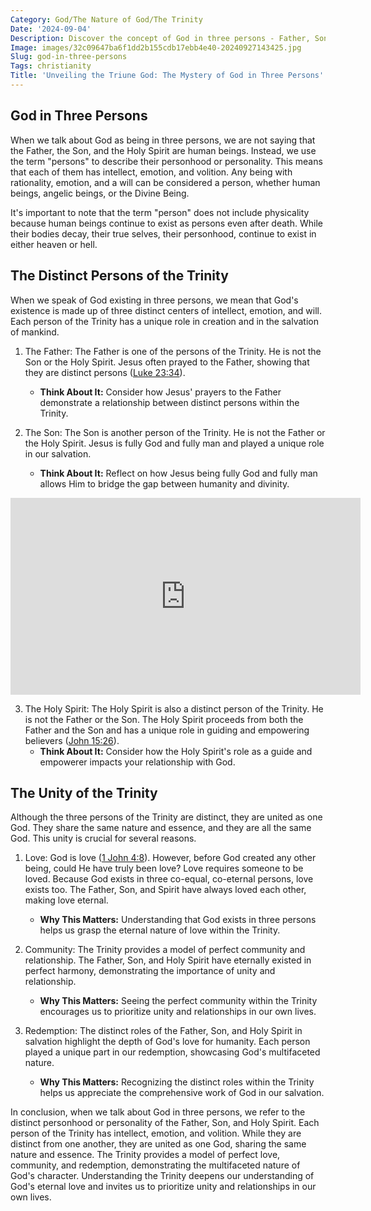 ```yaml
---
Category: God/The Nature of God/The Trinity
Date: '2024-09-04'
Description: Discover the concept of God in three persons - Father, Son, and Holy Spirit - exploring the unique relationship and unity within the Christian Trinity. Understanding the divine nature and roles of each person offers profound insights into the Christian faith.
Image: images/32c09647ba6f1dd2b155cdb17ebb4e40-20240927143425.jpg
Slug: god-in-three-persons
Tags: christianity
Title: 'Unveiling the Triune God: The Mystery of God in Three Persons'
---
```


## God in Three Persons

When we talk about God as being in three persons, we are not saying that the Father, the Son, and the Holy Spirit are human beings. Instead, we use the term "persons" to describe their personhood or personality. This means that each of them has intellect, emotion, and volition. Any being with rationality, emotion, and a will can be considered a person, whether human beings, angelic beings, or the Divine Being.

It's important to note that the term "person" does not include physicality because human beings continue to exist as persons even after death. While their bodies decay, their true selves, their personhood, continue to exist in either heaven or hell.

## The Distinct Persons of the Trinity

When we speak of God existing in three persons, we mean that God's existence is made up of three distinct centers of intellect, emotion, and will. Each person of the Trinity has a unique role in creation and in the salvation of mankind.

1. The Father: The Father is one of the persons of the Trinity. He is not the Son or the Holy Spirit. Jesus often prayed to the Father, showing that they are distinct persons ([Luke 23:34](https://www.bibleref.com/Luke/23/Luke-23-34.html)).
    - **Think About It:** Consider how Jesus' prayers to the Father demonstrate a relationship between distinct persons within the Trinity.

2. The Son: The Son is another person of the Trinity. He is not the Father or the Holy Spirit. Jesus is fully God and fully man and played a unique role in our salvation.
    - **Think About It:** Reflect on how Jesus being fully God and fully man allows Him to bridge the gap between humanity and divinity.


<iframe width="560" height="315" src="https://www.youtube.com/embed/VM2UE6MIKzM" frameborder="0" allow="autoplay; encrypted-media" allowfullscreen></iframe>


3. The Holy Spirit: The Holy Spirit is also a distinct person of the Trinity. He is not the Father or the Son. The Holy Spirit proceeds from both the Father and the Son and has a unique role in guiding and empowering believers ([John 15:26](https://www.bibleref.com/John/15/John-15-26.html)).
    - **Think About It:** Consider how the Holy Spirit's role as a guide and empowerer impacts your relationship with God.

## The Unity of the Trinity

Although the three persons of the Trinity are distinct, they are united as one God. They share the same nature and essence, and they are all the same God. This unity is crucial for several reasons.

1. Love: God is love ([1 John 4:8](https://www.bibleref.com/1-John/4/1-John-4-8.html)). However, before God created any other being, could He have truly been love? Love requires someone to be loved. Because God exists in three co-equal, co-eternal persons, love exists too. The Father, Son, and Spirit have always loved each other, making love eternal.
    - **Why This Matters:** Understanding that God exists in three persons helps us grasp the eternal nature of love within the Trinity.

2. Community: The Trinity provides a model of perfect community and relationship. The Father, Son, and Holy Spirit have eternally existed in perfect harmony, demonstrating the importance of unity and relationship.
    - **Why This Matters:** Seeing the perfect community within the Trinity encourages us to prioritize unity and relationships in our own lives.

3. Redemption: The distinct roles of the Father, Son, and Holy Spirit in salvation highlight the depth of God's love for humanity. Each person played a unique part in our redemption, showcasing God's multifaceted nature.
    - **Why This Matters:** Recognizing the distinct roles within the Trinity helps us appreciate the comprehensive work of God in our salvation.

In conclusion, when we talk about God in three persons, we refer to the distinct personhood or personality of the Father, Son, and Holy Spirit. Each person of the Trinity has intellect, emotion, and volition. While they are distinct from one another, they are united as one God, sharing the same nature and essence. The Trinity provides a model of perfect love, community, and redemption, demonstrating the multifaceted nature of God's character. Understanding the Trinity deepens our understanding of God's eternal love and invites us to prioritize unity and relationships in our own lives.